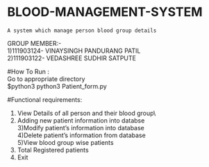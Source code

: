 # BLOOD-MANAGEMENT-SYSTEM
    A system which manage person blood group details
    
GROUP MEMBER:-\
1)111903124- VINAYSINGH PANDURANG PATIL\
2)111903122- VEDASHREE SUDHIR SATPUTE

#How To Run :\
Go to appropriate directory\
$python3  python3 Patient_form.py

#Functional requirements:
1) View Details of all person and their blood group\
2) Adding new patient information into databse\
3)Modify patient’s information into database\
4)Delete patient’s information from database\
5)View blood group wise patients
6) Total Registered patients
7) Exit
